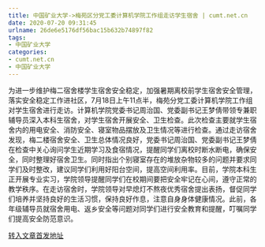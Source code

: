 ```yaml
---
title: 中国矿业大学->梅苑区分党工委计算机学院工作组走访学生宿舍 | cumt.net.cn
date: 2020-07-20 09:31:45
urlname: 26de6e5176df56bac15b632b74897f82
tags: 
- 中国矿业大学
categories:
- cumt.net.cn
- 中国矿业大学
---
```

为进一步维护梅二宿舍楼学生宿舍安全稳定，加强暑期离校前学生宿舍安全管理，落实安全稳定工作进社区，7月18日上午11点半，梅苑分党工委计算机学院工作组对学生宿舍进行走访。计算机学院党委书记周治国、党委副书记王梦倩带领专兼职辅导员深入本科生宿舍，对学生宿舍开展安全、卫生检查。此次检查主要就学生宿舍内的用电安全、消防安全、寝室物品摆放及卫生情况等进行检查。通过走访宿舍发现，梅二楼宿舍安全、卫生总体情况良好，党委书记周治国、党委副书记王梦倩在检查中关心询问学生近期学习及食宿情况，提醒同学们离校时断水断电，确保安全，同时整理好宿舍卫生。同时指出个别寝室存在的堆放杂物较多的问题并要求同学们及时整改，建议同学们利用好阳台空间，提高空间利用率。目前，学院本科生正开展专业实习，学院领导提醒同学们在校期间要把安全牢记在心间，遵守正常的教学秩序。在走访宿舍时，学院领导对早熄灯不熬夜优秀宿舍提出表扬，督促同学们培养并坚持良好的生活习惯，保持良好作息，注意自身身体健康情况。此前，各年级辅导员就宿舍用电、返乡安全等问题对同学们进行安全教育和提醒，叮嘱同学们提高安全防范意识。 



[转入文章首发地址](http://xwzx.cumt.edu.cn/ba/31/c523a571953/page.htm)